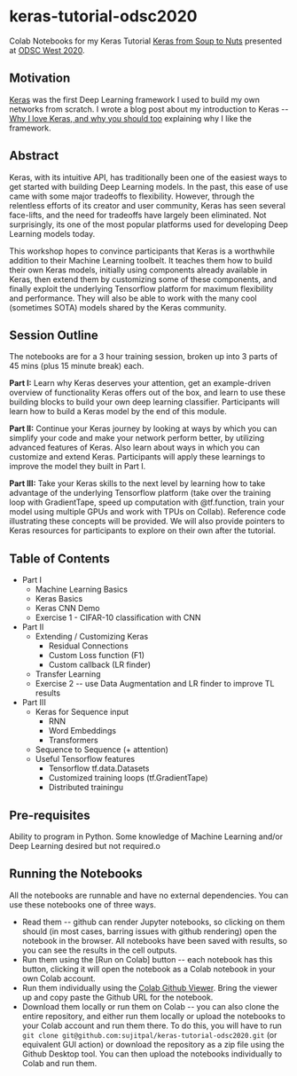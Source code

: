 # keras-tutorial-odsc2020

Colab Notebooks for my Keras Tutorial [Keras from Soup to Nuts](https://odsc.com/speakers/keras-from-soup-to-nuts-an-example-driven-tutorial/) presented at [ODSC West 2020](https://odsc.com/california/).

## Motivation

[Keras](https://keras.io/) was the first Deep Learning framework I used to build my own networks from scratch. I wrote a blog post about my introduction to Keras -- [Why I love Keras, and why you should too](https://opendatascience.com/why-i-love-keras-and-why-you-should-too/) explaining why I like the framework.

## Abstract

Keras, with its intuitive API, has traditionally been one of the easiest ways to get started with building Deep Learning models. In the past, this ease of use came with some major tradeoffs to flexibility. However, through the relentless efforts of its creator and user community, Keras has seen several face-lifts, and the need for tradeoffs have largely been eliminated. Not surprisingly, its one of the most popular platforms used for developing Deep Learning models today.

This workshop hopes to convince participants that Keras is a worthwhile addition to their Machine Learning toolbelt. It teaches them how to build their own Keras models, initially using components already available in Keras, then extend them by customizing some of these components, and finally exploit the underlying Tensorflow platform for maximum flexibility and performance. They will also be able to work with the many cool (sometimes SOTA) models shared by the Keras community.

## Session Outline

The notebooks are for a 3 hour training session, broken up into 3 parts of 45 mins (plus 15 minute break) each.

__Part I:__ Learn why Keras deserves your attention, get an example-driven overview of functionality Keras offers out of the box, and learn to use these building blocks to build your own deep learning classifier. Participants will learn how to build a Keras model by the end of this module.

__Part II:__ Continue your Keras journey by looking at ways by which you can simplify your code and make your network perform better, by utilizing advanced features of Keras. Also learn about ways in which you can customize and extend Keras. Participants will apply these learnings to improve the model they built in Part I.

__Part III:__ Take your Keras skills to the next level by learning how to take advantage of the underlying Tensorflow platform (take over the training loop with GradientTape, speed up computation with @tf.function, train your model using multiple GPUs and work with TPUs on Collab). Reference code illustrating these concepts will be provided. We will also provide pointers to Keras resources for participants to explore on their own after the tutorial.

## Table of Contents

* Part I
  * Machine Learning Basics
  * Keras Basics
  * Keras CNN Demo
  * Exercise 1 - CIFAR-10 classification with CNN
* Part II
  * Extending / Customizing Keras
    * Residual Connections
    * Custom Loss function (F1)
    * Custom callback (LR finder)
  * Transfer Learning
  * Exercise 2 -- use Data Augmentation and LR finder to improve TL results
* Part III
   * Keras for Sequence input
     * RNN
     * Word Embeddings
     * Transformers
   * Sequence to Sequence (+ attention)
   * Useful Tensorflow features
     * Tensorflow tf.data.Datasets
     * Customized training loops (tf.GradientTape)
     * Distributed trainingu

## Pre-requisites

Ability to program in Python. Some knowledge of Machine Learning and/or Deep Learning desired but not required.o

## Running the Notebooks

All the notebooks are runnable and have no external dependencies. You can use these notebooks one of three ways.

* Read them -- github can render Jupyter notebooks, so clicking on them should (in most cases, barring issues with github rendering) open the notebook in the browser. All notebooks have been saved with results, so you can see the results in the cell outputs.
* Run them using the [Run on Colab] button -- each notebook has this button, clicking it will open the notebook as a Colab notebook in your own Colab account.
* Run them individually using the [Colab Github Viewer](https://colab.research.google.com/github/). Bring the viewer up and copy paste the Github URL for the notebook.
* Download them locally or run them on Colab -- you can also clone the entire repository, and either run them locally or upload the notebooks to your Colab account and run them there. To do this, you will have to run `git clone git@github.com:sujitpal/keras-tutorial-odsc2020.git` (or equivalent GUI action) or download the repository as a zip file using the Github Desktop tool. You can then upload the notebooks individually to Colab and run them.

